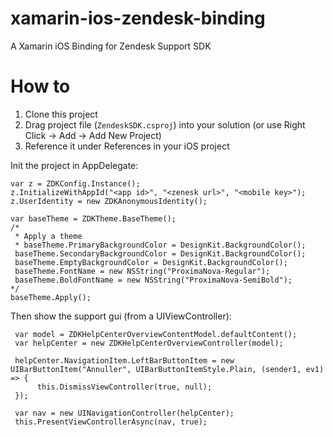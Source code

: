 # xamarin-ios-zendesk-binding
A Xamarin iOS Binding for Zendesk Support SDK

# How to
1) Clone this project
2) Drag project file (`ZendeskSDK.csproj`) into your solution (or use Right Click -> Add -> Add New Project)
3) Reference it under References in your iOS project

Init the project in AppDelegate:

    var z = ZDKConfig.Instance();
    z.InitializeWithAppId("<app id>", "<zenesk url>", "<mobile key>");
    z.UserIdentity = new ZDKAnonymousIdentity();

    var baseTheme = ZDKTheme.BaseTheme();
    /*
     * Apply a theme
     * baseTheme.PrimaryBackgroundColor = DesignKit.BackgroundColor();
     baseTheme.SecondaryBackgroundColor = DesignKit.BackgroundColor();
     baseTheme.EmptyBackgroundColor = DesignKit.BackgroundColor();
     baseTheme.FontName = new NSString("ProximaNova-Regular");
     baseTheme.BoldFontName = new NSString("ProximaNova-SemiBold");
    */
    baseTheme.Apply();

Then show the support gui (from a UIViewController):

     var model = ZDKHelpCenterOverviewContentModel.defaultContent();
     var helpCenter = new ZDKHelpCenterOverviewController(model);

     helpCenter.NavigationItem.LeftBarButtonItem = new UIBarButtonItem("Annuller", UIBarButtonItemStyle.Plain, (sender1, ev1) => {
          this.DismissViewController(true, null);
     });

     var nav = new UINavigationController(helpCenter);
     this.PresentViewControllerAsync(nav, true);
